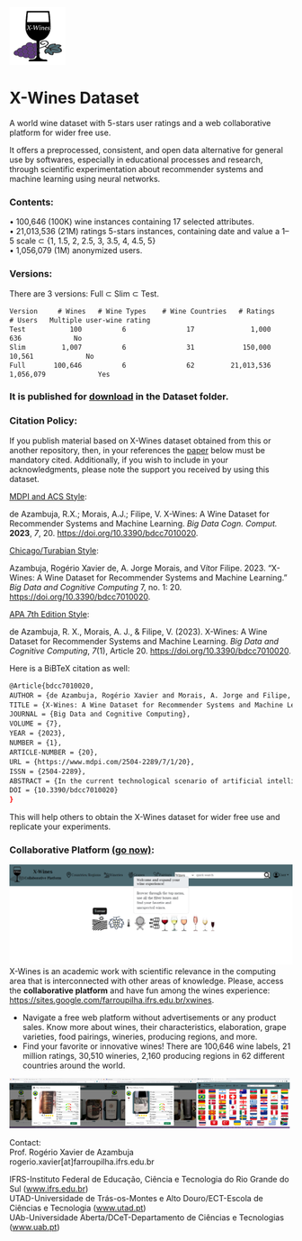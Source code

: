 ![X-Wines Dataset](x-wine-logo-100-color.png)
# X-Wines Dataset
A world wine dataset with 5-stars user ratings and a web collaborative platform for wider free use.

It offers a preprocessed, consistent, and open data alternative for general use by softwares, especially in educational processes and research, through scientific experimentation about recommender systems and machine learning using neural networks.

### Contents:

•	100,646 (100K) wine instances containing 17 selected attributes.<br>
•	21,013,536 (21M) ratings 5-stars instances, containing date and value a 1–5 scale ⊂ {1, 1.5, 2, 2.5, 3, 3.5, 4, 4.5, 5}<br>
•	1,056,079 (1M) anonymized users.<br>

### Versions:

There are 3 versions: Full ⊂ Slim ⊂ Test. 
```
Version     # Wines   # Wine Types    # Wine Countries   # Ratings      # Users   Multiple user-wine rating
Test           100          6               17              1,000          636             No
Slim         1,007          6               31            150,000       10,561             No
Full       100,646          6               62         21,013,536    1,056,079             Yes
```

### It is published for [download](Dataset/) in the Dataset folder.

### Citation Policy:
If you publish material based on X-Wines dataset obtained from this or another repository, then, in your references the [paper](https://www.mdpi.com/2504-2289/7/1/20) below must be mandatory cited.
Additionally, if you wish to include in your acknowledgments, please note the support you received by using this dataset.

<u>MDPI and ACS Style</u>:

de Azambuja, R.X.; Morais, A.J.; Filipe, V. X-Wines: A Wine Dataset for Recommender Systems and Machine Learning. <i>Big Data Cogn. Comput.</i> <b>2023</b>, <i>7</i>, 20. <a href="https://doi.org/10.3390/bdcc7010020" target="_blank">https://doi.org/10.3390/bdcc7010020</a>.

<u>Chicago/Turabian Style</u>:

Azambuja, Rogério Xavier de, A. Jorge Morais, and Vítor Filipe. 2023. “X-Wines: A Wine Dataset for Recommender Systems and Machine Learning.” <i>Big Data and Cognitive Computing</i> 7, no. 1: 20. <a href="https://doi.org/10.3390/bdcc7010020" target="_blank">https://doi.org/10.3390/bdcc7010020</a>.

<u>APA 7th Edition Style</u>:

de Azambuja, R. X., Morais, A. J., & Filipe, V. (2023). X-Wines: A Wine Dataset for Recommender Systems and Machine Learning. <i>Big Data and Cognitive Computing</i>, <i>7</i>(1), Article 20. <a href="https://doi.org/10.3390/bdcc7010020" target="_blank">https://doi.org/10.3390/bdcc7010020</a>.

Here is a BiBTeX citation as well:
```Bash
@Article{bdcc7010020,
AUTHOR = {de Azambuja, Rogério Xavier and Morais, A. Jorge and Filipe, Vítor},
TITLE = {X-Wines: A Wine Dataset for Recommender Systems and Machine Learning},
JOURNAL = {Big Data and Cognitive Computing},
VOLUME = {7},
YEAR = {2023},
NUMBER = {1},
ARTICLE-NUMBER = {20},
URL = {https://www.mdpi.com/2504-2289/7/1/20},
ISSN = {2504-2289},
ABSTRACT = {In the current technological scenario of artificial intelligence growth, especially using machine learning, large datasets are necessary. Recommender systems appear with increasing frequency with different techniques for information filtering. Few large wine datasets are available for use with wine recommender systems. This work presents X-Wines, a new and consistent wine dataset containing 100,000 instances and 21 million real evaluations carried out by users. Data were collected on the open Web in 2022 and pre-processed for wider free use. They refer to the scale 1&ndash;5 ratings carried out over a period of 10 years (2012&ndash;2021) for wines produced in 62 different countries. A demonstration of some applications using X-Wines in the scope of recommender systems with deep learning algorithms is also presented.},
DOI = {10.3390/bdcc7010020}
}
```
This will help others to obtain the X-Wines dataset for wider free use and replicate your experiments.

### Collaborative Platform [(go now)](https://sites.google.com/farroupilha.ifrs.edu.br/xwines):
![Collaborative Platform](interface.png)
X-Wines is an academic work with scientific relevance in the computing area that is interconnected with other areas of knowledge. Please, access the <b>collaborative platform</b> and have fun among the wines experience: <a href="https://sites.google.com/farroupilha.ifrs.edu.br/xwines" target="_blank">https://sites.google.com/farroupilha.ifrs.edu.br/xwines</a>. 
* Navigate a free web platform without advertisements or any product sales. Know more about wines, their characteristics, elaboration, grape varieties, food pairings, wineries, producing regions, and more.
* Find your favorite or innovative wines! There are 100,646 wine labels, 21 million ratings, 30,510 wineries, 2,160 producing regions in 62 different countries around the world.

<img src="xwines_06.png" alt="Wines characteristics" style="width:33%; height:33%;" /><img src="xwines_08.png" alt="Wines ratings" style="width:33%; height:33%;" /><img src="interface02.png" alt="Wines ratings" style="width:33%; height:33%;" />

Contact:<br>
Prof. Rogério Xavier de Azambuja<br>
rogerio.xavier[at]farroupilha.ifrs.edu.br

IFRS-Instituto Federal de Educação, Ciência e Tecnologia do Rio Grande do Sul (<a href='https://www.ifrs.edu.br' target='_blank'>www.ifrs.edu.br</a>)<br>
UTAD-Universidade de Trás-os-Montes e Alto Douro/ECT-Escola de Ciências e Tecnologia (<a href='https://www.utad.pt' target='_blank'>www.utad.pt</a>)<br> 
UAb-Universidade Aberta/DCeT-Departamento de Ciências e Tecnologias (<a href='https://www.uab.pt' target='_blank'>www.uab.pt</a>)<br>
 
